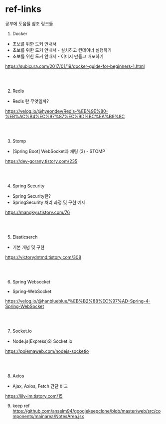 # ref-links
공부에 도움될 참조 링크들

1. Docker
- 초보를 위한 도커 안내서
- 초보를 위한 도커 안내서 - 설치하고 컨테이너 실행하기 
- 초보를 위한 도커 안내서 - 이미지 만들고 배포하기

https://subicura.com/2017/01/19/docker-guide-for-beginners-1.html

<br/><br/>

2. Redis
- Redis 란 무엇일까?

https://velog.io/@hyeondev/Redis-%EB%9E%80-%EB%AC%B4%EC%97%87%EC%9D%BC%EA%B9%8C



<br/><br/>

3. Stomp
- [Spring Boot] WebSocket과 채팅 (3) - STOMP


https://dev-gorany.tistory.com/235


<br/><br/>


4. Spring Security
- Spring Security란?
- SpringSecurity 처리 과정 및 구현 예제


https://mangkyu.tistory.com/76


<br/><br/>


5. Elasticserch
- 기본 개념 및 구현

https://victorydntmd.tistory.com/308


<br/><br/>


6. Spring Websocket
- Spring-WebSocket

https://velog.io/@hanblueblue/%EB%B2%88%EC%97%AD-Spring-4-Spring-WebSocket


<br/><br/>


7. Socket.io
- Node.js(Express)와 Socket.io

https://poiemaweb.com/nodejs-socketio



<br/><br/>

8. Axios
- Ajax, Axios, Fetch 간단 비교

https://lily-im.tistory.com/15


9. keep ref 
https://github.com/anselm94/googlekeepclone/blob/master/web/src/components/mainarea/NotesArea.jsx
